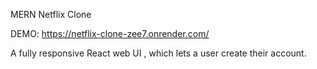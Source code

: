 MERN Netflix Clone 

DEMO: https://netflix-clone-zee7.onrender.com/

A fully responsive React web UI , which lets a user create their account.
